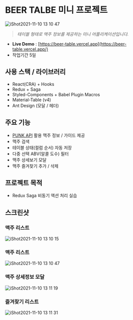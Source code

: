 # BEER TALBE 미니 프로젝트
![iShot2021-11-10 13 10 47](https://user-images.githubusercontent.com/8604840/141050374-35f7d9ae-3fe1-4451-b900-4eda8818714b.png)

> *테이블 형태로 맥주 정보를 제공하는 미니 어플리케이션입니다.*
>
- **Live Demo** : [https://beer-table.vercel.app](https://beer-table.vercel.app/)
- 작업기간 5일

## 사용 스택 / 라이브러리

- React(CRA) + Hooks
- Redux + Saga
- Styled-Components + Babel Plugin Macros
- Material-Table (v4)
- Ant Design (모달 / 헤더)

## 주요 기능

- [PUNK API](https://punkapi.com/) 활용 맥주 정보 / 가이드 제공
- 맥주 검색
- 테이블 상태(컬럼 순서) 자동 저장
- 다중 선택 ABV(알콜 도수) 필터
- 맥주 상세보기 모달
- 맥주 즐겨찾기 추가 / 삭제

## 프로젝트 목적

- Redux Saga 비동기 액션 처리 실습

## 스크린샷

### 맥주 리스트
![iShot2021-11-10 13 10 15](https://user-images.githubusercontent.com/8604840/141050370-a2ef80f5-7c70-432b-b50e-b196632e9ea6.png)
### 맥주 리스트
![iShot2021-11-10 13 10 47](https://user-images.githubusercontent.com/8604840/141050374-35f7d9ae-3fe1-4451-b900-4eda8818714b.png)
### 맥주 상세정보 모달
![iShot2021-11-10 13 11 19](https://user-images.githubusercontent.com/8604840/141050376-a87a5e84-e873-45e3-811c-71d46a72bd63.png)
### 즐겨찾기 리스트
![iShot2021-11-10 13 11 31](https://user-images.githubusercontent.com/8604840/141050375-08cba631-dd5d-4e3e-b81c-763321000288.png)

